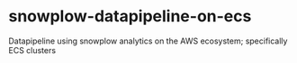 # snowplow-datapipeline-on-ecs
Datapipeline using snowplow analytics on the AWS ecosystem; specifically ECS clusters

